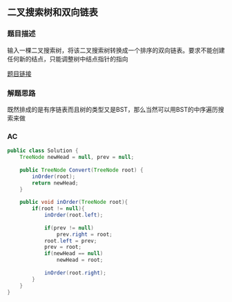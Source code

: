 ## 二叉搜索树和双向链表

### 题目描述

输入一棵二叉搜索树，将该二叉搜索树转换成一个排序的双向链表。要求不能创建任何新的结点，只能调整树中结点指针的指向

[题目链接](https://www.nowcoder.com/practice/947f6eb80d944a84850b0538bf0ec3a5?tpId=13&tqId=11179&tPage=2&rp=2&ru=%2Fta%2Fcoding-interviews&qru=%2Fta%2Fcoding-interviews%2Fquestion-ranking)

### 解题思路

既然排成的是有序链表而且树的类型又是BST，那么当然可以用BST的中序遍历搜索来做

### AC

```java
public class Solution {
    TreeNode newHead = null, prev = null;
    
    public TreeNode Convert(TreeNode root) {
        inOrder(root);
        return newHead;
    }
    
    public void inOrder(TreeNode root){
        if(root != null){
            inOrder(root.left);
            
            if(prev != null)
                prev.right = root;
            root.left = prev;
            prev = root;
            if(newHead == null)
                newHead = root;
            
            inOrder(root.right);
        }
    }
}
```